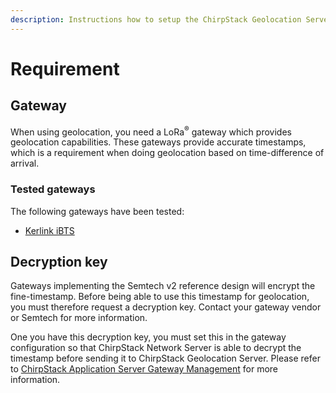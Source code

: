 ```yaml
---
description: Instructions how to setup the ChirpStack Geolocation Server requirements.
---
```


# Requirement

## Gateway

When using geolocation, you need a LoRa<sup>&reg;</sup> gateway which provides geolocation
capabilities. These gateways provide accurate timestamps, which is a
requirement when doing geolocation based on time-difference of arrival.

### Tested gateways

The following gateways have been tested:

* [Kerlink iBTS](https://www.kerlink.com/product/wirnet-ibts/)


## Decryption key

Gateways implementing the Semtech v2 reference design will encrypt the
fine-timestamp. Before being able to use this timestamp for geolocation,
you must therefore request a decryption key. Contact your gateway vendor
or Semtech for more information.

One you have this decryption key, you must set this in the gateway configuration
so that ChirpStack Network Server is able to decrypt the timestamp before sending it
to ChirpStack Geolocation Server.
Please refer to [ChirpStack Application Server Gateway Management](/application-server/use/gateways/) for
more information.
